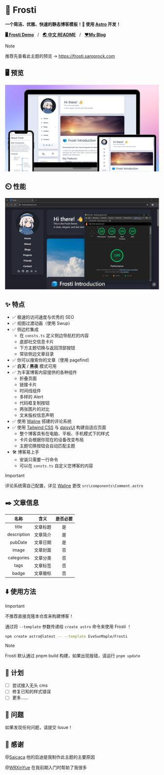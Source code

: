 # 🧊 Frosti

**一个简洁、优雅、快速的静态博客模板！🚀 使用 [Astro](https://astro.build/) 开发！**

[**🖥️ Frosti Demo**](https://frosti.saroprock.com)&nbsp;&nbsp;&nbsp;/&nbsp;&nbsp;&nbsp;[**🌏 中文 README**](https://github.com/EveSunMaple/Frosti/blob/main/README.zh-CN.md)&nbsp;&nbsp;&nbsp;/&nbsp;&nbsp;&nbsp;[**❤️My Blog**](https://www.saroprock.com)

> [!NOTE]
> 推荐先查看此主题的预览 -> https://frosti.saroprock.com

## 🖥️ 预览

![view](./Frosti_1.png)

## ⏲️ 性能

![speed](./400-lighthouse.png)

## ✨ 特点

- ✅ 极速的访问速度与优秀的 SEO
- ✅ 视图过渡动画（使用 Swup）
- ✅ 侧边栏集成
  - 在 `consts.ts` 定义侧边导航栏的内容
  - 底部社交信息卡片
  - 下方主题切换与返回顶部按钮
  - 常驻侧边文章目录
- ✅ 你可以搜索你的文章（使用 pagefind）
- ✅ **白天** / **黑夜** 模式可用
- ✅ 为丰富博客内容提供的各种组件
  - 折叠页面
  - 链接卡片
  - 时间线组件
  - 多样的 Alert
  - 代码框复制按钮
  - 两张图片的对比
  - 文末版权信息声明
- ✅ 使用 [Waline](https://waline.js.org/) 搭建的评论系统
- ✅ 使用 [Tailwind CSS](https://tailwindcss.com/) 与 [daisyUI](https://daisyui.com/) 构建自适应页面
  - 整个博客具有在电脑、平板、手机模式下的样式
  - 卡片会根据你现在的设备改变布局
  - 主题切换按钮会自动匹配主题
- 🛠️ 博客易上手
  - 安装只需要一行命令
  - 可以在 `consts.ts` 自定义您博客的内容

> [!IMPORTANT]
> 评论系统需自己配置，详见 [Waline](https://waline.js.org/) 更改 `src\components\Comment.astro`

## ✒️ 文章信息

|    名称     |   含义   | 是否必要 |
| :---------: | :------: | :------: |
|    title    | 文章标题 |    是    |
| description | 文章简介 |    是    |
|   pubDate   | 文章日期 |    是    |
|    image    | 文章封面 |    否    |
| categories  | 文章分类 |    否    |
|    tags     | 文章标签 |    否    |
|    badge    | 文章徽标 |    否    |

## ⬇️ 使用方法

> [!IMPORTANT]
> 不推荐直接克隆本仓库来构建博客！

通过将 `--template` 参数传递给 `create astro` 命令来使用 Frosti ！

```sh
npm create astro@latest -- --template EveSunMaple/Frosti
```

> [!NOTE]
> Frosti 默认通过 pnpm build 构建，如果出现报错，请运行 `pnpm update`

## 🎯 计划

- [ ] 尝试接入无头 cms
- [ ] 修复已知的样式错误
- [ ] 更多……

## 👀 问题

如果发现任何问题，请提交 Issue！

## 🎉 感谢

@[Saicaca](https://github.com/saicaca) 他的启迪是我制作此主题的主要原因

@[WRXinYue](https://github.com/WRXinYue) 在我前期入门时帮助了我很多
